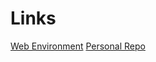 # Links 
[Web Environment](https://sabrinabutton.github.io/oscillating-rhodonea/)
[Personal Repo](https://github.com/sabrinabutton/oscillating-rhodonea/)
